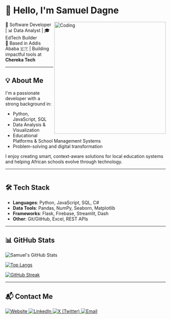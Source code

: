 # 👋 Hello, I'm Samuel Dagne

<img align="right" alt="Coding" width="350" src="https://media.tenor.com/2uyENRmiUt0AAAAC/coding.gif">

🔹 Software Developer | 📊 Data Analyst | 🎓 EdTech Builder  
🔹 Based in Addis Ababa 🇪🇹 | Building impactful tools at **Chereka Tech**

---

## 💡 About Me

I'm a passionate developer with a strong background in:
- Python, JavaScript, SQL  
- Data Analysis & Visualization  
- Educational Platforms & School Management Systems  
- Problem-solving and digital transformation

I enjoy creating smart, context-aware solutions for local education systems and helping African schools evolve through technology.

---

<div style="clear: both;"></div> <!-- 💡 Clears the float -->

## 🛠️ Tech Stack

- **Languages**: Python, JavaScript, SQL, C#
- **Data Tools**: Pandas, NumPy, Seaborn, Matplotlib
- **Frameworks**: Flask, Firebase, Streamlit, Dash
- **Other**: Git/GitHub, Excel, REST APIs


---
## 📊 GitHub Stats

<!-- GitHub Stats -->
![Samuel's GitHub Stats](https://github-readme-stats.vercel.app/api?username=prof-sd1&show_icons=true&theme=tokyonight)

<!-- Top Languages -->
[![Top Langs](https://github-readme-stats.vercel.app/api/top-langs/?username=prof-sd1&layout=compact&theme=tokyonight)](https://github.com/prof-sd1/github-readme-stats)


<!-- GitHub Streak -->
[![GitHub Streak](https://github-readme-streak-stats.herokuapp.com/?user=prof-sd1&theme=tokyonight)](https://git.io/streak-stats)

---

## 📬 Contact Me

<p align="left">
  <a href="https://samueldagne.bio" target="_blank">
    <img alt="Website" src="https://img.shields.io/badge/Website-000000?style=for-the-badge&logo=About.me&logoColor=white" />
  </a>
  <a href="https://linkedin.com/in/samuel-dagne-230589262" target="_blank">
    <img alt="LinkedIn" src="https://img.shields.io/badge/LinkedIn-0A66C2?style=for-the-badge&logo=linkedin&logoColor=white" />
  </a>
  <a href="https://x.com/prof_sd567" target="_blank">
    <img alt="X (Twitter)" src="https://img.shields.io/badge/Twitter-1DA1F2?style=for-the-badge&logo=twitter&logoColor=white" />
  </a>
  <a href="mailto:samuel.dagne39@gmail.com" target="_blank">
    <img alt="Email" src="https://img.shields.io/badge/Email-D14836?style=for-the-badge&logo=gmail&logoColor=white" />
  </a>
</p>
